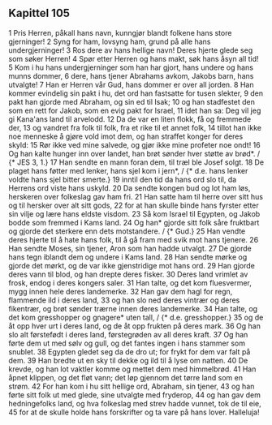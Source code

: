 ## Kapittel 105

1 Pris Herren, påkall hans navn, kunngjør blandt folkene hans store gjerninger!
2 Syng for ham, lovsyng ham, grund på alle hans undergjerninger!
3 Ros dere av hans hellige navn! Deres hjerte glede seg som søker Herren!
4 Spør etter Herren og hans makt, søk hans åsyn all tid!
5 Kom i hu hans undergjerninger som han har gjort, hans undere og hans munns dommer,
6 dere, hans tjener Abrahams avkom, Jakobs barn, hans utvalgte!
7 Han er Herren vår Gud, hans dommer er over all jorden.
8 Han kommer evindelig sin pakt i hu, det ord han fastsatte for tusen slekter,
9 den pakt han gjorde med Abraham, og sin ed til Isak;
10 og han stadfestet den som en rett for Jakob, som en evig pakt for Israel,
11 idet han sa: Deg vil jeg gi Kana'ans land til arvelodd.
12 Da de var en liten flokk, få og fremmede der,
13 og vandret fra folk til folk, fra et rike til et annet folk,
14 tillot han ikke noe menneske å gjøre vold imot dem, og han straffet konger for deres skyld:
15 Rør ikke ved mine salvede, og gjør ikke mine profeter noe ondt!
16 Og han kalte hunger inn over landet, han brøt sønder hver støtte av brød*. / {* JES 3, 1.}
17 Han sendte en mann foran dem, til træl ble Josef solgt.
18 De plaget hans føtter med lenker, hans sjel kom i jern*, / {* d.e. hans lenker voldte hans sjel bitter smerte.}
19 inntil den tid da hans ord slo til, da Herrens ord viste hans uskyld.
20 Da sendte kongen bud og lot ham løs, herskeren over folkeslag gav ham fri.
21 Han satte ham til herre over sitt hus og til hersker over alt sitt gods,
22 for at han skulle binde hans fyrster etter sin vilje og lære hans eldste visdom.
23 Så kom Israel til Egypten, og Jakob bodde som fremmed i Kams land.
24 Og han* gjorde sitt folk såre fruktbart og gjorde det sterkere enn dets motstandere. / {* Gud.}
25 Han vendte deres hjerte til å hate hans folk, til å gå fram med svik mot hans tjenere.
26 Han sendte Moses, sin tjener, Aron som han hadde utvalgt.
27 De gjorde hans tegn iblandt dem og undere i Kams land.
28 Han sendte mørke og gjorde det mørkt, og de var ikke gjenstridige mot hans ord.
29 Han gjorde deres vann til blod, og han drepte deres fisker.
30 Deres land vrimlet av frosk, endog i deres kongers saler.
31 Han talte, og det kom fluesvermer, mygg innen hele deres landemerke.
32 Han gav dem hagl for regn, flammende ild i deres land,
33 og han slo ned deres vintrær og deres fikentrær, og brøt sønder trærne innen deres landemerke.
34 Han talte, og det kom gresshopper og gnagere* uten tall, / {* d.e. gresshopper.}
35 og de åt opp hver urt i deres land, og de åt opp frukten på deres mark.
36 Og han slo alt førstefødt i deres land, førstegrøden av all deres kraft.
37 Og han førte dem ut med sølv og gull, og det fantes ingen i hans stammer som snublet.
38 Egypten gledet seg da de dro ut; for frykt for dem var falt på dem.
39 Han bredte ut en sky til dekke og ild til å lyse om natten.
40 De krevde, og han lot vaktler komme og mettet dem med himmelbrød.
41 Han åpnet klippen, og det fløt vann; det løp gjennom det tørre land som en strøm.
42 For han kom i hu sitt hellige ord, Abraham, sin tjener,
43 og han førte sitt folk ut med glede, sine utvalgte med fryderop,
44 og han gav dem hedningefolks land, og hva folkeslag med strev hadde vunnet, tok de til eie,
45 for at de skulle holde hans forskrifter og ta vare på hans lover. Halleluja!

